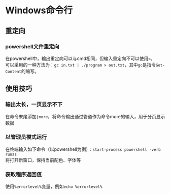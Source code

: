 # Windows命令行


## 重定向
### powershell文件重定向
在powershell中，输出重定向可以与cmd相同，但输入重定向不可以使用`<`。  
可以采用的一种方法为：`gc in.txt | ./program > out.txt`，其中`gc`是指令`Get-Content`的缩写。

## 使用技巧
### 输出太长，一页显示不下
在命令末尾添加`|more`，将命令输出通过管道作为命令more的输入，用于分页显示数据

### 以管理员模式运行
在终端输入如下命令（以powershell为例）：`start-process powershell -verb runas`  
将打开新窗口，保持当前配色、字体等

### 获取程序返回值
使用`%errorlevel%`变量，例如`echo %errorlevel%`
